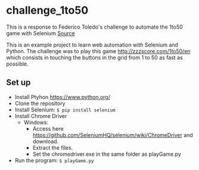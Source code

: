 # challenge_1to50

This is a response to Federico Toledo's challenge to automate the 1to50 game with Selenium
[Source](https://www.federico-toledo.com/desafio-de-automatizacion-juego-1to50/)

This is an example project to learn web automation with Selenium and Python. 
The challenge was to play this game http://zzzscore.com/1to50/en which consists in touching the buttons in the grid from 1 to 50 as fast as possible. 


## Set up

* Install Ptyhon https://www.python.org/
* Clone the repository
* Install Selenium: `$ pip install selenium`
* Install Chrome Driver 
  * Windows:
    * Access here https://github.com/SeleniumHQ/selenium/wiki/ChromeDriver and download.
    * Extract the files. 
    * Set the chromedriver.exe in the same folder as playGame.py
* Run the program: `$ playGame.py`
